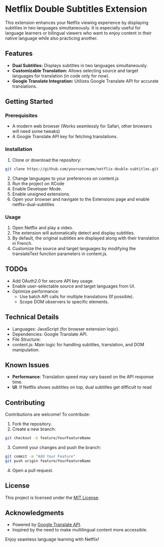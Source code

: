 # Netflix Double Subtitles Extension

This extension enhances your Netflix viewing experience by displaying subtitles in two languages simultaneously. It is especially useful for language learners or bilingual viewers who want to enjoy content in their native language while also practicing another.

## Features
- **Dual Subtitles:** Displays subtitles in two languages simultaneously.
- **Customizable Translation:** Allows selecting source and target languages for translation (in code only for now).
- **Google Translate Integration:** Utilizes Google Translate API for accurate translations.

## Getting Started

### Prerequisites
- A modern web browser (Works seamlessly for Safari, other browsers will need some tweaks)
- A Google Translate API key for fetching translations.

### Installation
1. Clone or download the repository:
  ```bash
  git clone https://github.com/yourusername/netflix-double-subtitles.git
  ```
2. Change languages to your preferences on content.js
3. Run the project on XCode
4. Enable Developer Mode.
5. Enable unsigned extensions.
6. Open your browser and navigate to the Extensions page and enable netflix-dual-subtitles

### Usage
1.	Open Netflix and play a video.
2.	The extension will automatically detect and display subtitles.
3.	By default, the original subtitles are displayed along with their translation in French.
4.	Customize the source and target languages by modifying the translateText function parameters in content.js.


## TODOs
-	Add OAuth2.0 for secure API key usage.
-	Enable user-selectable source and target languages from UI.
-	Optimize performance:
	-	Use batch API calls for multiple translations (If possible).
	-	Scope DOM observers to specific elements.

## Technical Details
-	Languages: JavaScript (for browser extension logic).
-	Dependencies: Google Translate API.
-	File Structure:
-	content.js: Main logic for handling subtitles, translation, and DOM manipulation.

## Known Issues
- **Performance**: Translation speed may vary based on the API response time.
- **UI**: If Netflix shows subtitles on top, dual subtitles get difficult to read
 

## Contributing

Contributions are welcome! To contribute:
1.	Fork the repository.
2.	Create a new branch:
  ```bash
  git checkout -b feature/YourFeatureName
  ```
3.	Commit your changes and push the branch:
  ```bash
  git commit -m "Add Your Feature"
  git push origin feature/YourFeatureName
  ```
4.	Open a pull request.

## License

This project is licensed under the [MIT License](LICENSE).

## Acknowledgments
- Powered by [Google Translate API](https://cloud.google.com/translate).
- Inspired by the need to make multilingual content more accessible.

Enjoy seamless language learning with Netflix!


